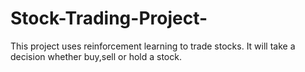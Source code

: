 # Stock-Trading-Project-
This project uses reinforcement learning to trade stocks. It will take a decision whether buy,sell or hold a stock. 
